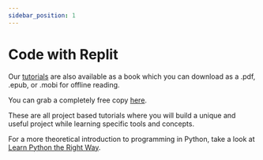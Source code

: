 ```yaml
---
sidebar_position: 1
---
```


# Code with Replit

Our [tutorials](/tutorials/00-overview) are also available as a book which you can download as a .pdf, .epub, or .mobi for offline reading.

You can grab a completely free copy [here](https://codewithrepl.it).

These are all project based tutorials where you will build a unique and useful project while learning specific tools and concepts.

For a more theoretical introduction to programming in Python, take a look at [Learn Python the Right Way](./learn-python-the-right-way).
